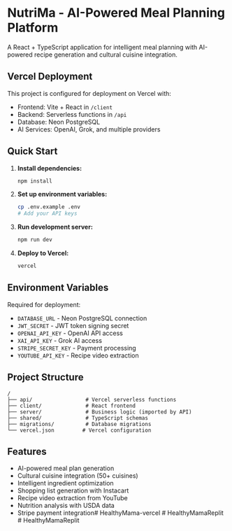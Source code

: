 # NutriMa - AI-Powered Meal Planning Platform

A React + TypeScript application for intelligent meal planning with AI-powered recipe generation and cultural cuisine integration.

## Vercel Deployment

This project is configured for deployment on Vercel with:
- Frontend: Vite + React in `/client`
- Backend: Serverless functions in `/api`
- Database: Neon PostgreSQL
- AI Services: OpenAI, Grok, and multiple providers

## Quick Start

1. **Install dependencies:**
   ```bash
   npm install
   ```

2. **Set up environment variables:**
   ```bash
   cp .env.example .env
   # Add your API keys
   ```

3. **Run development server:**
   ```bash
   npm run dev
   ```

4. **Deploy to Vercel:**
   ```bash
   vercel
   ```

## Environment Variables

Required for deployment:
- `DATABASE_URL` - Neon PostgreSQL connection
- `JWT_SECRET` - JWT token signing secret
- `OPENAI_API_KEY` - OpenAI API access
- `XAI_API_KEY` - Grok AI access
- `STRIPE_SECRET_KEY` - Payment processing
- `YOUTUBE_API_KEY` - Recipe video extraction

## Project Structure

```
/
├── api/                 # Vercel serverless functions
├── client/              # React frontend
├── server/              # Business logic (imported by API)
├── shared/              # TypeScript schemas
├── migrations/          # Database migrations
└── vercel.json         # Vercel configuration
```

## Features

- AI-powered meal plan generation
- Cultural cuisine integration (50+ cuisines)
- Intelligent ingredient optimization
- Shopping list generation with Instacart
- Recipe video extraction from YouTube
- Nutrition analysis with USDA data
- Stripe payment integration#   H e a l t h y M a m a - v e r c e l  
 # HealthyMamaReplit
#   H e a l t h y M a m a R e p l i t  
 